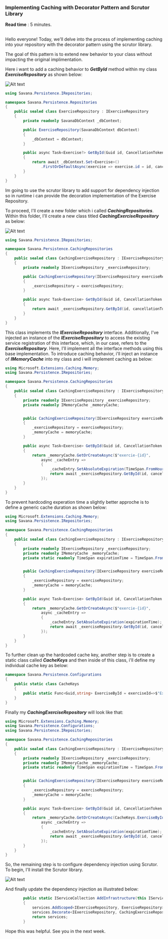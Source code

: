### Implementing Caching with Decorator Pattern and Scrutor Library

**Read time** : 5 minutes.
##


Hello everyone! 
Today, we'll delve into the process of implementing caching into your repository with the decorator pattern using the scrutor library.

The goal of this pattern is to extend new behavior to your class without impacting the original implimentation.

Here i want to add a caching behavior to ***GetById*** method within my class ***ExerciseRepository***  as shown below:

![Alt text](image-2.png)
```c#
using Savana.Persistence.IRepositories;

namespace Savana.Persistence.Repositories
{
    public sealed class ExerciseRepository : IExerciseRepository
    {
        private readonly SavanaDbContext _dbContext;

        public ExerciseRepository(SavanaDbContext dbContext)
        {
            _dbContext = dbContext;
        }

        public async Task<Exercise?> GetById(Guid id, CancellationToken cancellationToken =default)
        {
            return await _dbContext.Set<Exercise>()
                .FirstOrDefaultAsync(exercise => exercise.id = id, cancellationToken);
        }
    }
}
```

Im going to use the scrutor library to add support for dependency injection 
so in runtime i can provide the decoration implementation of the Exercise Repository.


To proceed, I'll create a new folder which i called ***CachingRepositories***. Within this folder, I'll create a new class titled ***CachingExerciseRepository*** as below:

![Alt text](image-3.png)

```c#
using Savana.Persistence.IRepositories;

namespace Savana.Persistence.CachingRepositories
{
    public sealed class CachingExerciseRepository : IExerciseRepository
    {
        private readonly IExerciseRepository _exerciseRepository;

        public CachingExerciseRepository(IExerciseRepository exerciseRepository)
        {
            _exerciseRepository = exerciseRepository;
        }

        public async Task<Exercise> GetById(Guid id, CancellationToken cancellationToken = default)
        {
            return await _exerciseRepository.GetById(id, cancellationToken);
        }
    }
}
```

This class implements the ***IExerciseRepository*** interface.
 Additionally, I've injected an instance of the ***IExerciseRepository*** to access the existing service registration of this interface, which, in our case, refers to the ***ExerciseRepository***. Here, I'll implement all the interface methods using this base implementation.
To introduce caching behavior, i'll inject an instance of ***IMemoryCache*** into my class and i will implement caching as below:

```c#
using Microsoft.Extensions.Caching.Memory;
using Savana.Persistence.IRepositories;

namespace Savana.Persistence.CachingRepositories
{
    public sealed class CachingExerciseRepository : IExerciseRepository
    {
        private readonly IExerciseRepository _exerciseRepository;
        private readonly IMemoryCache _memoryCache;


        public CachingExerciseRepository(IExerciseRepository exerciseRepository, IMemoryCache memoryCache)
        {
            _exerciseRepository = exerciseRepository;
            _memoryCache = memoryCache;
        }

        public async Task<Exercise> GetById(Guid id, CancellationToken cancellationToken = default)
        {
            return _memoryCache.GetOrCreateAsync($"exercie-{id}",
                async _cacheEntry =>
                {
                    _cacheEntry.SetAbsoluteExpiration(TimeSpan.FromHours(5));
                    return await _exerciseRepository.GetById(id, cancellationToken);
                });
        }
    }
}

```

To prevent hardcoding experation time a slightly better approche is to define a generic cache duration as shown below:

```c#
using Microsoft.Extensions.Caching.Memory;
using Savana.Persistence.IRepositories;

namespace Savana.Persistence.CachingRepositories
{
    public sealed class CachingExerciseRepository : IExerciseRepository
    {
        private readonly IExerciseRepository _exerciseRepository;
        private readonly IMemoryCache _memoryCache;
        private static readonly TimeSpan expirationTime = TimeSpan.FromHours(5);


        public CachingExerciseRepository(IExerciseRepository exerciseRepository, IMemoryCache memoryCache)
        {
            _exerciseRepository = exerciseRepository;
            _memoryCache = memoryCache;
        }

        public async Task<Exercise> GetById(Guid id, CancellationToken cancellationToken = default)
        {
            return _memoryCache.GetOrCreateAsync($"exercie-{id}",
                async _cacheEntry =>
                {
                    _cacheEntry.SetAbsoluteExpiration(expirationTime);
                    return await _exerciseRepository.GetById(id, cancellationToken);
                });
        }
    }
}
```

 To further clean up the hardcoded cache key, another step is to create a static class called ***CacheKeys*** and then inside of this class, i'll define my individual cache key as below:
```c#
namespace Savana.Persistence.Configurations
{
    public static class CacheKeys
    {
        public static Func<Guid,string> ExerciseById = exerciseId=>$"Exercise-{exerciseId}";
    }
}
````

Finally my ***CachingExerciseRepository*** will look like that:
 
```c#
using Microsoft.Extensions.Caching.Memory;
using Savana.Persistence.Configurations;
using Savana.Persistence.IRepositories;

namespace Savana.Persistence.CachingRepositories
{
    public sealed class CachingExerciseRepository : IExerciseRepository
    {
        private readonly IExerciseRepository _exerciseRepository;
        private readonly IMemoryCache _memoryCache;
        private static readonly TimeSpan expirationTime = TimeSpan.FromHours(5);


        public CachingExerciseRepository(IExerciseRepository exerciseRepository, IMemoryCache memoryCache)
        {
            _exerciseRepository = exerciseRepository;
            _memoryCache = memoryCache;
        }

        public async Task<Exercise> GetById(Guid id, CancellationToken cancellationToken = default)
        {
            return _memoryCache.GetOrCreateAsync(CacheKeys.ExerciseById,
                async _cacheEntry =>
                {
                    _cacheEntry.SetAbsoluteExpiration(expirationTime);
                    return await _exerciseRepository.GetById(id, cancellationToken);
                });
        }
    }
}
```

So, the remaining step is to configure dependency injection using Scrutor. To begin, I'll install the Scrutor library.

![Alt text](image-4.png)


And finally update the dependency injection as illustrated below:
```c#
        public static IServiceCollection AddInfrastructure(this IServiceCollection services)
        {
            services.AddScoped<IExerciseRepository, ExerciseRepository>;
            services.Decorate<IExerciseRepository, CachingExerciseRepository>;
            return services;
        }
```

Hope this was helpful.
See you in the next week.


















